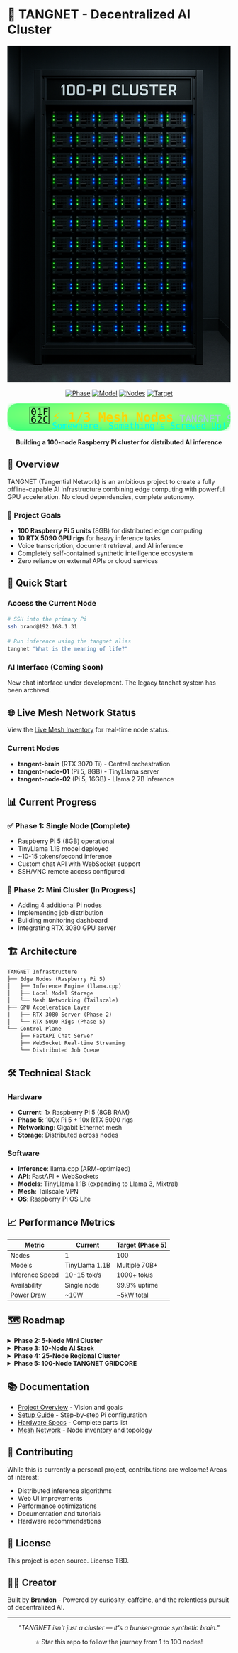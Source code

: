 # 🧠 TANGNET - Decentralized AI Cluster

<div align="center">
  <img src="docs/assets/images/picluster.png" alt="TANGNET Architecture" width="600">
  
  [![Phase](https://img.shields.io/badge/Phase-1%20of%205-blue)](https://github.com/bneidlinger/tangent)
  [![Model](https://img.shields.io/badge/Model-TinyLlama%201.1B-green)](https://github.com/bneidlinger/tangent)
  [![Nodes](https://img.shields.io/badge/Current%20Nodes-1-orange)](https://github.com/bneidlinger/tangent)
  [![Target](https://img.shields.io/badge/Target%20Nodes-100-red)](https://github.com/bneidlinger/tangent)
  
  ![Mesh Status](docs/mesh-status.svg)
  
  **Building a 100-node Raspberry Pi cluster for distributed AI inference**
</div>

## 🌟 Overview

TANGNET (Tangential Network) is an ambitious project to create a fully offline-capable AI infrastructure combining edge computing with powerful GPU acceleration. No cloud dependencies, complete autonomy.

### 🎯 Project Goals

- **100 Raspberry Pi 5 units** (8GB) for distributed edge computing
- **10 RTX 5090 GPU rigs** for heavy inference tasks  
- Voice transcription, document retrieval, and AI inference
- Completely self-contained synthetic intelligence ecosystem
- Zero reliance on external APIs or cloud services

## 🚀 Quick Start

### Access the Current Node

```bash
# SSH into the primary Pi
ssh brand@192.168.1.31

# Run inference using the tangnet alias
tangnet "What is the meaning of life?"
```

### AI Interface (Coming Soon)

New chat interface under development. The legacy tanchat system has been archived.

## 🌐 Live Mesh Network Status

View the [Live Mesh Inventory](docs/mesh-inventory-auto.md) for real-time node status.

### Current Nodes
- **tangent-brain** (RTX 3070 Ti) - Central orchestration
- **tangent-node-01** (Pi 5, 8GB) - TinyLlama server
- **tangent-node-02** (Pi 5, 16GB) - Llama 2 7B inference

## 📊 Current Progress

### ✅ Phase 1: Single Node (Complete)
- Raspberry Pi 5 (8GB) operational
- TinyLlama 1.1B model deployed
- ~10-15 tokens/second inference
- Custom chat API with WebSocket support
- SSH/VNC remote access configured

### 🔄 Phase 2: Mini Cluster (In Progress)
- Adding 4 additional Pi nodes
- Implementing job distribution
- Building monitoring dashboard
- Integrating RTX 3080 GPU server

## 🏗️ Architecture

```
TANGNET Infrastructure
├── Edge Nodes (Raspberry Pi 5)
│   ├── Inference Engine (llama.cpp)
│   ├── Local Model Storage
│   └── Mesh Networking (Tailscale)
├── GPU Acceleration Layer
│   ├── RTX 3080 Server (Phase 2)
│   └── RTX 5090 Rigs (Phase 5)
└── Control Plane
    ├── FastAPI Chat Server
    ├── WebSocket Real-time Streaming
    └── Distributed Job Queue
```

## 🛠️ Technical Stack

### Hardware
- **Current**: 1x Raspberry Pi 5 (8GB RAM)
- **Phase 5**: 100x Pi 5 + 10x RTX 5090 rigs
- **Networking**: Gigabit Ethernet mesh
- **Storage**: Distributed across nodes

### Software
- **Inference**: llama.cpp (ARM-optimized)
- **API**: FastAPI + WebSockets
- **Models**: TinyLlama 1.1B (expanding to Llama 3, Mixtral)
- **Mesh**: Tailscale VPN
- **OS**: Raspberry Pi OS Lite

## 📈 Performance Metrics

| Metric | Current | Target (Phase 5) |
|--------|---------|------------------|
| Nodes | 1 | 100 |
| Models | TinyLlama 1.1B | Multiple 70B+ |
| Inference Speed | 10-15 tok/s | 1000+ tok/s |
| Availability | Single node | 99.9% uptime |
| Power Draw | ~10W | ~5kW total |

## 🗺️ Roadmap

<details>
<summary><b>Phase 2: 5-Node Mini Cluster</b></summary>

- [ ] Deploy 4 additional Pi nodes
- [ ] Implement basic load balancing
- [ ] Add RTX 3080 GPU server
- [ ] Create monitoring dashboard
- [ ] Test multi-node inference

</details>

<details>
<summary><b>Phase 3: 10-Node AI Stack</b></summary>

- [ ] Distributed vector database (ChromaDB)
- [ ] Job queue management system
- [ ] Persistent conversation memory
- [ ] API gateway with auth
- [ ] Automated model deployment

</details>

<details>
<summary><b>Phase 4: 25-Node Regional Cluster</b></summary>

- [ ] Zone-based architecture
- [ ] Redundancy and auto-failover
- [ ] Advanced load distribution
- [ ] Real-time performance monitoring
- [ ] Voice command integration

</details>

<details>
<summary><b>Phase 5: 100-Node TANGNET GRIDCORE</b></summary>

- [ ] Full 100 Pi deployment
- [ ] 10x RTX 5090 GPU rigs
- [ ] Cluster-wide message bus
- [ ] Complete offline operation
- [ ] Multi-modal AI capabilities

</details>

## 📚 Documentation

- [Project Overview](docs/index.html) - Vision and goals
- [Setup Guide](docs/guide.html) - Step-by-step Pi configuration
- [Hardware Specs](docs/materials.html) - Complete parts list
- [Mesh Network](docs/architecture/mesh/mesh_network.md) - Node inventory and topology

## 🤝 Contributing

While this is currently a personal project, contributions are welcome! Areas of interest:

- Distributed inference algorithms
- Web UI improvements
- Performance optimizations
- Documentation and tutorials
- Hardware recommendations

## 📜 License

This project is open source. License TBD.

## 👨‍💻 Creator

Built by **Brandon** - Powered by curiosity, caffeine, and the relentless pursuit of decentralized AI.

---

<div align="center">
  <i>"TANGNET isn't just a cluster — it's a bunker-grade synthetic brain."</i>
  
  ⭐ Star this repo to follow the journey from 1 to 100 nodes!
</div>